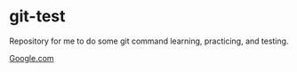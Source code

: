 # git-test

Repository for me to do some git command learning, practicing, and testing.

[Google.com](google.com)